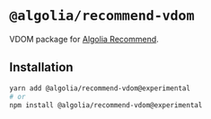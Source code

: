 # `@algolia/recommend-vdom`

VDOM package for [Algolia Recommend](https://www.algolia.com/doc/guides/algolia-ai/recommend/).

## Installation

```sh
yarn add @algolia/recommend-vdom@experimental
# or
npm install @algolia/recommend-vdom@experimental
```
